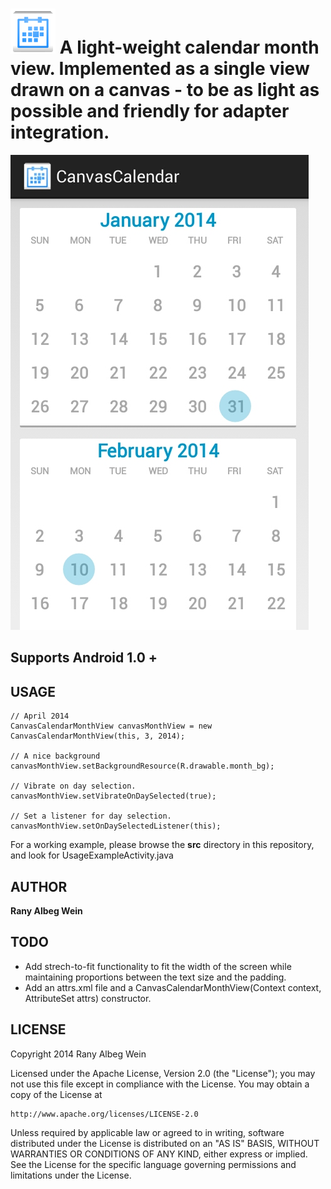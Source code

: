 ![Alt text](res/drawable-hdpi/ic_launcher.png "Icon") A light-weight calendar month view. Implemented as a single view drawn on a canvas - to be as light as possible and friendly for adapter integration.
===================

![Alt text](screenshot.jpg "CanvasCalendar Samsung Galaxy S2")

Supports Android 1.0 +
----------------------

USAGE
------
    // April 2014
    CanvasCalendarMonthView canvasMonthView = new CanvasCalendarMonthView(this, 3, 2014);

    // A nice background
    canvasMonthView.setBackgroundResource(R.drawable.month_bg);

    // Vibrate on day selection.
    canvasMonthView.setVibrateOnDaySelected(true);

    // Set a listener for day selection.
    canvasMonthView.setOnDaySelectedListener(this);

For a working example, please browse the **src** directory in this repository, and look for UsageExampleActivity.java

AUTHOR
-------

**Rany Albeg Wein**

TODO
-----

- Add strech-to-fit functionality to fit the width of the screen while maintaining proportions between the text size and the padding.
- Add an attrs.xml file and a CanvasCalendarMonthView(Context context, AttributeSet attrs) constructor.


LICENSE
--------

Copyright 2014 Rany Albeg Wein

Licensed under the Apache License, Version 2.0 (the "License");
you may not use this file except in compliance with the License.
You may obtain a copy of the License at

    http://www.apache.org/licenses/LICENSE-2.0

Unless required by applicable law or agreed to in writing, software
distributed under the License is distributed on an "AS IS" BASIS,
WITHOUT WARRANTIES OR CONDITIONS OF ANY KIND, either express or implied.
See the License for the specific language governing permissions and
limitations under the License.

